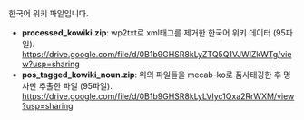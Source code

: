 한국어 위키 파일입니다. 
* **processed_kowiki.zip**: wp2txt로 xml태그를 제거한 한국어 위키 데이터 (95파일).
https://drive.google.com/file/d/0B1b9GHSR8kLyZTQ5Q1VJWlZkWTg/view?usp=sharing
* **pos_tagged_kowiki_noun.zip**: 위의 파일들을 mecab-ko로 품사태깅한 후 명사만 추출한 파일 (95파일).
https://drive.google.com/file/d/0B1b9GHSR8kLyLVIyc1Qxa2RrWXM/view?usp=sharing
